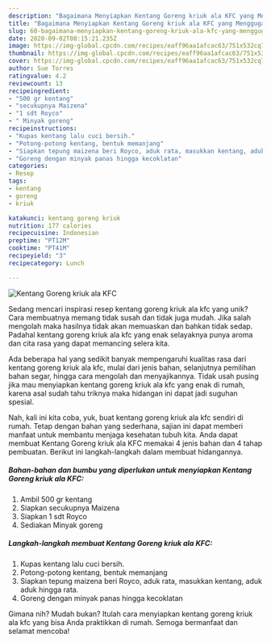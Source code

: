 ```yaml
---
description: "Bagaimana Menyiapkan Kentang Goreng kriuk ala KFC yang Menggugah Selera"
title: "Bagaimana Menyiapkan Kentang Goreng kriuk ala KFC yang Menggugah Selera"
slug: 60-bagaimana-menyiapkan-kentang-goreng-kriuk-ala-kfc-yang-menggugah-selera
date: 2020-09-02T08:15:21.235Z
image: https://img-global.cpcdn.com/recipes/eaff96aa1afcac63/751x532cq70/kentang-goreng-kriuk-ala-kfc-foto-resep-utama.jpg
thumbnail: https://img-global.cpcdn.com/recipes/eaff96aa1afcac63/751x532cq70/kentang-goreng-kriuk-ala-kfc-foto-resep-utama.jpg
cover: https://img-global.cpcdn.com/recipes/eaff96aa1afcac63/751x532cq70/kentang-goreng-kriuk-ala-kfc-foto-resep-utama.jpg
author: Sue Torres
ratingvalue: 4.2
reviewcount: 13
recipeingredient:
- "500 gr kentang"
- "secukupnya Maizena"
- "1 sdt Royco"
- " Minyak goreng"
recipeinstructions:
- "Kupas kentang lalu cuci bersih."
- "Potong-potong kentang, bentuk memanjang"
- "Siapkan tepung maizena beri Royco, aduk rata, masukkan kentang, aduk aduk hingga rata."
- "Goreng dengan minyak panas hingga kecoklatan"
categories:
- Resep
tags:
- kentang
- goreng
- kriuk

katakunci: kentang goreng kriuk 
nutrition: 177 calories
recipecuisine: Indonesian
preptime: "PT12M"
cooktime: "PT41M"
recipeyield: "3"
recipecategory: Lunch

---
```



![Kentang Goreng kriuk ala KFC](https://img-global.cpcdn.com/recipes/eaff96aa1afcac63/751x532cq70/kentang-goreng-kriuk-ala-kfc-foto-resep-utama.jpg)

Sedang mencari inspirasi resep kentang goreng kriuk ala kfc yang unik? Cara membuatnya memang tidak susah dan tidak juga mudah. Jika salah mengolah maka hasilnya tidak akan memuaskan dan bahkan tidak sedap. Padahal kentang goreng kriuk ala kfc yang enak selayaknya punya aroma dan cita rasa yang dapat memancing selera kita.

Ada beberapa hal yang sedikit banyak mempengaruhi kualitas rasa dari kentang goreng kriuk ala kfc, mulai dari jenis bahan, selanjutnya pemilihan bahan segar, hingga cara mengolah dan menyajikannya. Tidak usah pusing jika mau menyiapkan kentang goreng kriuk ala kfc yang enak di rumah, karena asal sudah tahu triknya maka hidangan ini dapat jadi suguhan spesial.




Nah, kali ini kita coba, yuk, buat kentang goreng kriuk ala kfc sendiri di rumah. Tetap dengan bahan yang sederhana, sajian ini dapat memberi manfaat untuk membantu menjaga kesehatan tubuh kita. Anda dapat membuat Kentang Goreng kriuk ala KFC memakai 4 jenis bahan dan 4 tahap pembuatan. Berikut ini langkah-langkah dalam membuat hidangannya.

<!--inarticleads1-->

##### Bahan-bahan dan bumbu yang diperlukan untuk menyiapkan Kentang Goreng kriuk ala KFC:

1. Ambil 500 gr kentang
1. Siapkan secukupnya Maizena
1. Siapkan 1 sdt Royco
1. Sediakan  Minyak goreng




<!--inarticleads2-->

##### Langkah-langkah membuat Kentang Goreng kriuk ala KFC:

1. Kupas kentang lalu cuci bersih.
1. Potong-potong kentang, bentuk memanjang
1. Siapkan tepung maizena beri Royco, aduk rata, masukkan kentang, aduk aduk hingga rata.
1. Goreng dengan minyak panas hingga kecoklatan




Gimana nih? Mudah bukan? Itulah cara menyiapkan kentang goreng kriuk ala kfc yang bisa Anda praktikkan di rumah. Semoga bermanfaat dan selamat mencoba!
